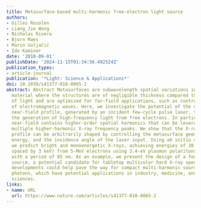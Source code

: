 ```yaml
---
title: Metasurface-based multi-harmonic free-electron light source
authors:
- Gilles Rosolen
- Liang Jie Wong
- Nicholas Rivera
- Bjorn Maes
- Marin Soljačić
- Ido Kaminer
date: '2018-09-01'
publishDate: '2024-11-15T01:34:56.492524Z'
publication_types:
- article-journal
publication: '*Light: Science & Applications*'
doi: 10.1038/s41377-018-0065-2
abstract: Abstract Metasurfaces are subwavelength spatial variations in geometry and
  material where the structures are of negligible thickness compared to the wavelength
  of light and are optimized for far-field applications, such as controlling the wavefronts
  of electromagnetic waves. Here, we investigate the potential of the metasurface
  near-field profile, generated by an incident few-cycle pulse laser, to facilitate
  the generation of high-frequency light from free electrons. In particular, the metasurface
  near-field contains higher-order spatial harmonics that can be leveraged to generate
  multiple higher-harmonic X-ray frequency peaks. We show that the X-ray spectral
  profile can be arbitrarily shaped by controlling the metasurface geometry, the electron
  energy, and the incidence angle of the laser input. Using ab initio simulations,
  we predict bright and monoenergetic X-rays, achieving energies of 30 keV (with harmonics
  spaced by 3 keV) from 5-MeV electrons using 3.4-eV plasmon polaritons on a metasurface
  with a period of 85 nm. As an example, we present the design of a four-color X-ray
  source, a potential candidate for tabletop multicolor hard X-ray spectroscopy. Our
  developments could help pave the way for compact multi-harmonic sources of high-energy
  photons, which have potential applications in industry, medicine, and the fundamental
  sciences.
links:
- name: URL
  url: https://www.nature.com/articles/s41377-018-0065-2
---
```

